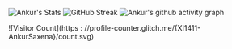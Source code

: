 ![Ankur's Stats](https://github-readme-stats.vercel.app/api?username=XI1411-AnkurSaxena&count_private=true) 
![GitHub Streak](https://github-readme-streak-stats.herokuapp.com/?user=XI1411-AnkurSaxena&theme=default)
![Ankur's github activity graph](https://activity-graph.herokuapp.com/graph?username=XI1411-AnkurSaxena&theme=xcode)

![Visitor Count](https : //profile-counter.glitch.me/{XI1411-AnkurSaxena}/count.svg)

<!--
**XI1411-AnkurSaxena/XI1411-AnkurSaxena** is a ✨ _special_ ✨ repository because its `README.md` (this file) appears on your GitHub profile.

Here are some ideas to get you started:

- 🔭 I’m currently working on ...
- 🌱 I’m currently learning ...
- 👯 I’m looking to collaborate on ...
- 🤔 I’m looking for help with ...
- 💬 Ask me about ...
- 📫 How to reach me: ...
- 😄 Pronouns: ...
- ⚡ Fun fact: ...
-->
